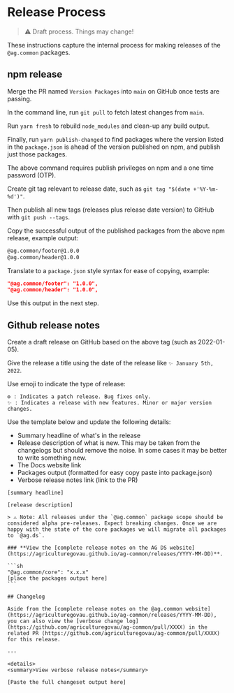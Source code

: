 # Release Process

> ⚠️ Draft process. Things may change!

These instructions capture the internal process for making releases of the `@ag.common` packages.

## npm release

Merge the PR named `Version Packages` into `main` on GitHub once tests are passing.

In the command line, run `git pull` to fetch latest changes from `main`.

Run `yarn fresh` to rebuild `node_modules` and clean-up any build output.

Finally, run `yarn publish-changed` to find packages where the version listed in the `package.json` is ahead of the version published on npm, and publish just those packages.

The above command requires publish privileges on npm and a one time password (OTP).

Create git tag relevant to release date, such as `git tag "$(date +'%Y-%m-%d')"`.

Then publish all new tags (releases plus release date version) to GitHub with `git push --tags`.

Copy the successful output of the published packages from the above npm release, example output:

```sh
@ag.common/footer@1.0.0
@ag.common/header@1.0.0
```

Translate to a `package.json` style syntax for ease of copying, example:

```json
"@ag.common/footer": "1.0.0",
"@ag.common/header": "1.0.0",
```

Use this output in the next step.

## Github release notes

Create a draft release on GitHub based on the above tag (such as 2022-01-05).

Give the release a title using the date of the release like `✨ January 5th, 2022`.

Use emoji to indicate the type of release:

```
⚙️ : Indicates a patch release. Bug fixes only.
✨ : Indicates a release with new features. Minor or major version changes.
```

Use the template below and update the following details:

- Summary headline of what's in the release
- Release description of what is new. This may be taken from the changelogs but should remove the noise. In some cases it may be better to write something new.
- The Docs website link
- Packages output (formatted for easy copy paste into package.json)
- Verbose release notes link (link to the PR)

````
[summary headline]

[release description]

> ⚠️ Note: All releases under the `@ag.common` package scope should be considered alpha pre-releases. Expect breaking changes. Once we are happy with the state of the core packages we will migrate all packages to `@ag.ds`.

### **View the [complete release notes on the AG DS website](https://agriculturegovau.github.io/ag-common/releases/YYYY-MM-DD)**.

```sh
"@ag.common/core": "x.x.x"
[place the packages output here]
```

## Changelog

Aside from the [complete release notes on the @ag.common website](https://agriculturegovau.github.io/ag-common/releases/YYYY-MM-DD), you can also view the [verbose change log](https://github.com/agriculturegovau/ag-common/pull/XXXX) in the related PR (https://github.com/agriculturegovau/ag-common/pull/XXXX) for this release.

---

<details>
<summary>View verbose release notes</summary>

[Paste the full changeset output here]

````
